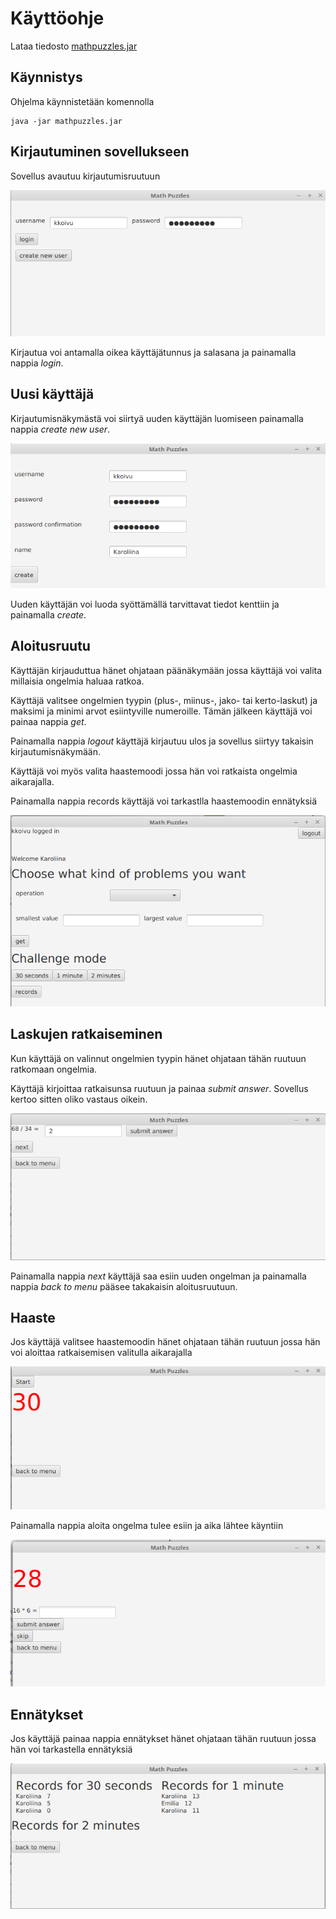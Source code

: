 # Käyttöohje

Lataa tiedosto [mathpuzzles.jar](https://github.com/karoliinaemilia/ot-harjoitustyo/releases/download/loppupalautus/mathpuzzles.jar)

## Käynnistys

Ohjelma käynnistetään komennolla

```
java -jar mathpuzzles.jar
```

## Kirjautuminen sovellukseen

Sovellus avautuu kirjautumisruutuun

![](https://github.com/karoliinaemilia/ot-harjoitustyo/blob/master/MathPuzzles/dokumentaatio/kuvat/kirjautumiskuva.png)

Kirjautua voi antamalla oikea käyttäjätunnus ja salasana ja painamalla nappia _login_.

## Uusi käyttäjä

Kirjautumisnäkymästä voi siirtyä uuden käyttäjän luomiseen painamalla nappia _create new user_.

![](https://github.com/karoliinaemilia/ot-harjoitustyo/blob/master/MathPuzzles/dokumentaatio/kuvat/uusikayttajakuva.png)

Uuden käyttäjän voi luoda syöttämällä tarvittavat tiedot kenttiin ja painamalla _create_.

## Aloitusruutu

Käyttäjän kirjauduttua hänet ohjataan päänäkymään jossa käyttäjä voi valita millaisia ongelmia haluaa ratkoa.

Käyttäjä valitsee ongelmien tyypin (plus-, miinus-, jako- tai kerto-laskut) ja maksimi ja minimi arvot esiintyville numeroille.
Tämän jälkeen käyttäjä voi painaa nappia _get_.

Painamalla nappia _logout_ käyttäjä kirjautuu ulos ja sovellus siirtyy takaisin kirjautumisnäkymään.

Käyttäjä voi myös valita haastemoodi jossa hän voi ratkaista ongelmia aikarajalla.

Painamalla nappia records käyttäjä voi tarkastlla haastemoodin ennätyksiä

![](https://github.com/karoliinaemilia/ot-harjoitustyo/blob/master/MathPuzzles/dokumentaatio/kuvat/aloitusruutu.png)

## Laskujen ratkaiseminen

Kun käyttäjä on valinnut ongelmien tyypin hänet ohjataan tähän ruutuun ratkomaan ongelmia.

Käyttäjä kirjoittaa ratkaisunsa ruutuun ja painaa _submit answer_. Sovellus kertoo sitten oliko vastaus oikein.

![](https://github.com/karoliinaemilia/ot-harjoitustyo/blob/master/MathPuzzles/dokumentaatio/kuvat/ongelma.png)

Painamalla nappia _next_ käyttäjä saa esiin uuden ongelman ja painamalla nappia _back to menu_ pääsee takakaisin aloitusruutuun.

## Haaste

Jos käyttäjä valitsee haastemoodin hänet ohjataan tähän ruutuun jossa hän voi aloittaa ratkaisemisen valitulla aikarajalla

![](https://github.com/karoliinaemilia/ot-harjoitustyo/blob/master/MathPuzzles/dokumentaatio/kuvat/haaste1.png)

Painamalla nappia aloita ongelma tulee esiin ja aika lähtee käyntiin

![](https://github.com/karoliinaemilia/ot-harjoitustyo/blob/master/MathPuzzles/dokumentaatio/kuvat/haaste2.png)

## Ennätykset

Jos käyttäjä painaa nappia ennätykset hänet ohjataan tähän ruutuun jossa hän voi tarkastella ennätyksiä

![](https://github.com/karoliinaemilia/ot-harjoitustyo/blob/master/MathPuzzles/dokumentaatio/kuvat/ennatykset.png)

